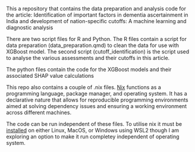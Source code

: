 This a repository that contains the data preparation and analysis code for the article: Identification of important factors in dementia ascertainment in India and development of nation-specific cutoffs: A machine learning and diagnostic analysis 

There are two script files for R and Python. The R files contain a script for data preparation (data_preparation.qmd) to clean the data for use with XGBoost model. The second script (cutoff_identification) is the script used to analyse the various assessments and their cutoffs in this article.

The python files contain the code for the XGBoost models and their associated SHAP value calculations

This repo also contains a couple of .nix files. [Nix](https://nixos.org/) functions as a programming language, package manager, and operating system. It has a declarative nature that allows for reproducible programming environments aimed at solving dependency issues and ensuring a working environment across different machines. 

The code can be run independent of these files. To utilise nix it must be [installed](https://nixos.org/download) on either Linux, MacOS, or Windows using WSL2 though I am exploring an option to make it run completey independent of operating system.
